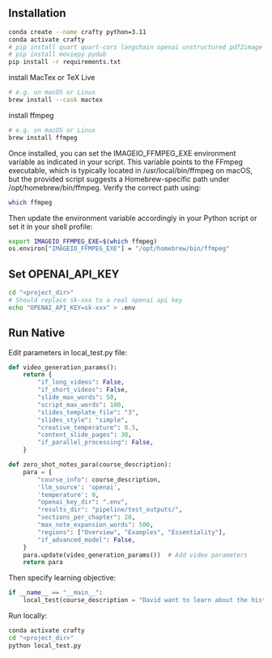 ## Installation

```bash
conda create --name crafty python=3.11
conda activate crafty
# pip install quart quart-cors langchain openai unstructured pdf2image pdfminer pdfminer.six "langchain[docarray]" tiktoken celery "celery[redis]" gevent eventlet pymongo boto3 scipy chromadb pandas pymupdf langchain_openai langchain_community scikit-learn discord.py
# pip install moviepy pydub
pip install -r requirements.txt
```

install MacTex or TeX Live

```bash
# e.g. on macOS or Linux
brew install --cask mactex
```

install ffmpeg

```bash
# e.g. on macOS or Linux
brew install ffmpeg
```

Once installed, you can set the IMAGEIO_FFMPEG_EXE environment variable as indicated in your script. This variable points to the FFmpeg executable, which is typically located in /usr/local/bin/ffmpeg on macOS, but the provided script suggests a Homebrew-specific path under /opt/homebrew/bin/ffmpeg. Verify the correct path using:

```bash
which ffmpeg
```

Then update the environment variable accordingly in your Python script or set it in your shell profile:

```bash
export IMAGEIO_FFMPEG_EXE=$(which ffmpeg)
os.environ["IMAGEIO_FFMPEG_EXE"] = "/opt/homebrew/bin/ffmpeg"
```

## Set OPENAI_API_KEY

```bash
cd "<project_dir>"
# Should replace sk-xxx to a real openai api key
echo "OPENAI_API_KEY=sk-xxx" > .env
```

## Run Native

Edit parameters in local_test.py file:

```python
def video_generation_params():
    return {
        "if_long_videos": False,
        "if_short_videos": False,
        "slide_max_words": 50,
        "script_max_words": 100,
        "slides_template_file": "3",
        "slides_style": "simple",
        "creative_temperature": 0.5,
        "content_slide_pages": 30,
        "if_parallel_processing": False,
    }

def zero_shot_notes_para(course_description):
    para = {
        "course_info": course_description,
        'llm_source': 'openai',
        'temperature': 0,
        "openai_key_dir": ".env",
        "results_dir": "pipeline/test_outputs/",
        "sections_per_chapter": 20,
        "max_note_expansion_words": 500,
        "regions": ["Overview", "Examples", "Essentiality"],
        "if_advanced_model": False,
    }
    para.update(video_generation_params())  # Add video parameters
    return para
```

Then specify learning objective:

```python
if __name__ == "__main__":
    local_test(course_description = "David want to learn about the history of the United States!")
```

Run locally:

```bash
conda activate crafty
cd "<project_dir>"
python local_test.py
```
